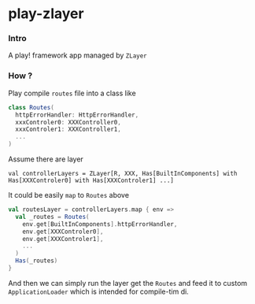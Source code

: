 # play-zlayer

### Intro

A play! framework app managed by `ZLayer`


### How ?

Play compile `routes` file into a class like

``` scala
class Routes(
  httpErrorHandler: HttpErrorHandler,
  xxxControler0: XXXController0,
  xxxControler1: XXXController1,
  ...
)
```

 Assume there are layer
```
val controllerLayers = ZLayer[R, XXX, Has[BuiltInComponents] with  Has[XXXControler0] with Has[XXXControler1] ...]
```

It could be easily `map` to `Routes` above

```scala
val routesLayer = controllerLayers.map { env =>
  val _routes = Routes(
    env.get[BuiltInComponents].httpErrorHandler,
    env.get[XXXControler0],
    env.get[XXXControler1],
    ...
  )
  Has(_routes)
}
```

And then we can simply run the layer get the `Routes` and feed it to custom `ApplicationLoader` which is intended for compile-tim di.
